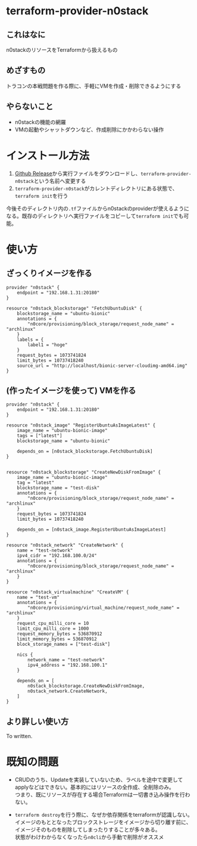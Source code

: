 # terraform-provider-n0stack

## これはなに

n0stackのリソースをTerraformから扱えるもの

## めざすもの

トラコンの本戦問題を作る際に、手軽にVMを作成・削除できるようにする

## やらないこと

- n0stackの機能の網羅
- VMの起動やシャットダウンなど、作成削除にかかわらない操作

# インストール方法

1. [Github Release](https://github.com/onokatio/terraform-provider-n0stack/releases/)から実行ファイルをダウンロードし、`terraform-provider-n0stack`という名前へ変更する
2. `terraform-provider-n0stack`がカレントディレクトリにある状態で、`terraform init`を行う

今後そのディレクトリ内の`.tf`ファイルからn0stackのproviderが使えるようになる。既存のディレクトリへ実行ファイルをコピーして`terraform init`でも可能。

# 使い方

## ざっくりイメージを作る

```
provider "n0stack" {
	endpoint = "192.168.1.31:20180"
}

resource "n0stack_blockstorage" "FetchUbuntuDisk" {
	blockstorage_name = "ubuntu-bionic"
	annotations = {
		"n0core/provisioning/block_storage/request_node_name" = "archlinux"
	}
	labels = {
		label1 = "hoge"
	}
	request_bytes = 1073741824
	limit_bytes = 10737418240
	source_url = "http://localhost/bionic-server-cloudimg-amd64.img"
}
```

## (作ったイメージを使って) VMを作る

```
provider "n0stack" {
	endpoint = "192.168.1.31:20180"
}

resource "n0stack_image" "RegisterUbuntuAsImageLatest" {
	image_name = "ubuntu-bionic-image"
	tags = ["latest"]
	blockstorage_name = "ubuntu-bionic"

	depends_on = [n0stack_blockstorage.FetchUbuntuDisk]
}


resource "n0stack_blockstorage" "CreateNewDiskFromImage" {
	image_name = "ubuntu-bionic-image"
	tag = "latest"
	blockstorage_name = "test-disk"
	annotations = {
		"n0core/provisioning/block_storage/request_node_name" = "archlinux"
	}
	request_bytes = 1073741824
	limit_bytes = 10737418240

	depends_on = [n0stack_image.RegisterUbuntuAsImageLatest]
}

resource "n0stack_network" "CreateNetwork" {
	name = "test-network"
	ipv4_cidr = "192.168.100.0/24"
	annotations = {
		"n0core/provisioning/block_storage/request_node_name" = "archlinux"
	}
}

resource "n0stack_virtualmachine" "CreateVM" {
	name = "test-vm"
	annotations = {
		"n0core/provisioning/virtual_machine/request_node_name" = "archlinux"
	}
	request_cpu_milli_core = 10
	limit_cpu_milli_core = 1000
	request_memory_bytes = 536870912
	limit_memory_bytes = 536870912
	block_storage_names = ["test-disk"]

	nics {
		network_name = "test-network"
		ipv4_address = "192.168.100.1"
	}

	depends_on = [
		n0stack_blockstorage.CreateNewDiskFromImage,
		n0stack_network.CreateNetwork,
	]
}
```

## より詳しい使い方

To written.

# 既知の問題

- CRUDのうち、Updateを実装していないため、ラベルを途中で変更してapplyなどはできない。基本的にはリソースの全作成、全削除のみ。  
  つまり、既にリソースが存在する場合Terraformは一切書き込み操作を行わない。

- `terraform destroy`を行う際に、なぜか依存関係をterraformが認識しない。  
  イメージのもととなったブロックストレージをイメージから切り離す前に、イメージそのものを削除してしまったりすることが多々ある。  
  状態がわけわからなくなったら`n0cli`から手動で削除がオススメ
